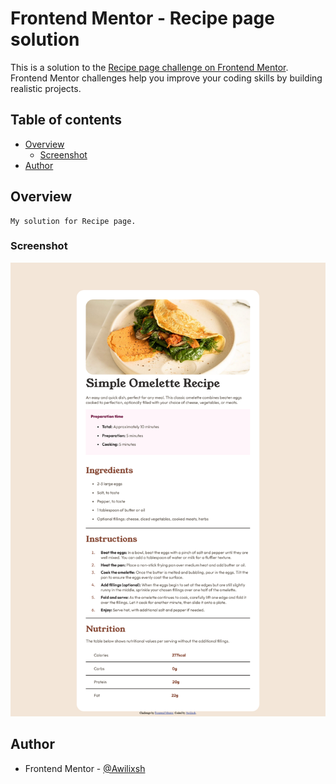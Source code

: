 # Frontend Mentor - Recipe page solution

This is a solution to the [Recipe page challenge on Frontend Mentor](https://www.frontendmentor.io/challenges/recipe-page-KiTsR8QQKm). Frontend Mentor challenges help you improve your coding skills by building realistic projects. 

## Table of contents

- [Overview](#overview)
  - [Screenshot](#screenshot)
- [Author](#author)

## Overview

    My solution for Recipe page.

### Screenshot

![Recipe page](./Recipe-page-screenshot-example.png)

## Author

- Frontend Mentor - [@Awilixsh](https://www.frontendmentor.io/profile/Awilixsh)
